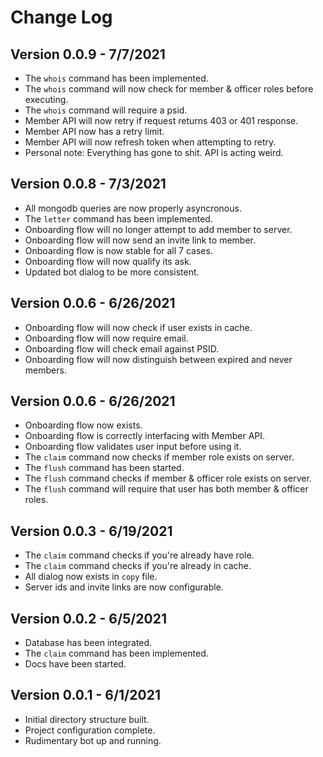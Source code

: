 # Change Log

## Version 0.0.9 - 7/7/2021
- The `whois` command has been implemented.
- The `whois` command will now check for member & officer roles before executing.
- The `whois` command will require a psid.
- Member API will now retry if request returns 403 or 401 response.
- Member API now has a retry limit.
- Member API will now refresh token when attempting to retry.
- Personal note: Everything has gone to shit. API is acting weird.

## Version 0.0.8 - 7/3/2021
- All mongodb queries are now properly asyncronous.
- The `letter` command has been implemented.
- Onboarding flow will no longer attempt to add member to server.
- Onboarding flow will now send an invite link to member.
- Onboarding flow is now stable for all 7 cases.
- Onboarding flow will now qualify its ask.
- Updated bot dialog to be more consistent.


## Version 0.0.6 - 6/26/2021
- Onboarding flow will now check if user exists in cache.
- Onboarding flow will now require email.
- Onboarding flow will check email against PSID.
- Onboarding flow will now distinguish between expired and never members.


## Version 0.0.6 - 6/26/2021
- Onboarding flow now exists.
- Onboarding flow is correctly interfacing with Member API.
- Onboarding flow validates user input before using it.
- The `claim` command now checks if member role exists on server.
- The `flush` command has been started.
- The `flush` command checks if member & officer role exists on server.
- The `flush` command will require that user has both member & officer roles.

## Version 0.0.3 - 6/19/2021
- The `claim` command checks if you're already have role.
- The `claim` command checks if you're already in cache.
- All dialog now exists in `copy` file.
- Server ids and invite links are now configurable.

## Version 0.0.2 - 6/5/2021
- Database has been integrated.
- The `claim` command has been implemented.
- Docs have been started.

## Version 0.0.1 - 6/1/2021
- Initial directory structure built.
- Project configuration complete.
- Rudimentary bot up and running.


